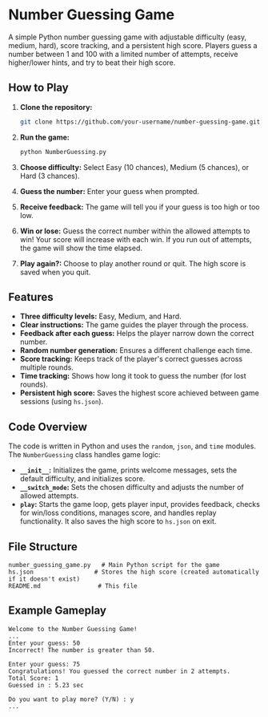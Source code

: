 # Number Guessing Game

A simple Python number guessing game with adjustable difficulty (easy, medium, hard), score tracking, and a persistent high score. Players guess a number between 1 and 100 with a limited number of attempts, receive higher/lower hints, and try to beat their high score.

## How to Play

1. **Clone the repository:**
   ```bash
   git clone https://github.com/your-username/number-guessing-game.git
   ```

2. **Run the game:**
   ```bash
   python NumberGuessing.py
   ```

3. **Choose difficulty:** Select Easy (10 chances), Medium (5 chances), or Hard (3 chances).

4. **Guess the number:** Enter your guess when prompted.

5. **Receive feedback:** The game will tell you if your guess is too high or too low.

6. **Win or lose:** Guess the correct number within the allowed attempts to win!  Your score will increase with each win.  If you run out of attempts, the game will show the time elapsed.

7. **Play again?:**  Choose to play another round or quit.  The high score is saved when you quit.

## Features

* **Three difficulty levels:** Easy, Medium, and Hard.
* **Clear instructions:** The game guides the player through the process.
* **Feedback after each guess:** Helps the player narrow down the correct number.
* **Random number generation:** Ensures a different challenge each time.
* **Score tracking:** Keeps track of the player's correct guesses across multiple rounds.
* **Time tracking:**  Shows how long it took to guess the number (for lost rounds).
* **Persistent high score:** Saves the highest score achieved between game sessions (using `hs.json`).

## Code Overview

The code is written in Python and uses the `random`, `json`, and `time` modules. The `NumberGuessing` class handles game logic:

* **`__init__`:** Initializes the game, prints welcome messages, sets the default difficulty, and initializes score.
* **`__switch_mode`:** Sets the chosen difficulty and adjusts the number of allowed attempts.
* **`play`:** Starts the game loop, gets player input, provides feedback, checks for win/loss conditions, manages score, and handles replay functionality.  It also saves the high score to `hs.json` on exit.

## File Structure
```
number_guessing_game.py   # Main Python script for the game
hs.json                 # Stores the high score (created automatically if it doesn't exist)
README.md                # This file
```



## Example Gameplay

```
Welcome to the Number Guessing Game!
...
Enter your guess: 50
Incorrect! The number is greater than 50.

Enter your guess: 75
Congratulations! You guessed the correct number in 2 attempts.
Total Score: 1
Guessed in : 5.23 sec

Do you want to play more? (Y/N) : y
...

```
